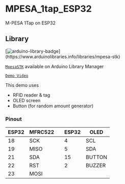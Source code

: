 # MPESA_1tap_ESP32

M-PESA 1Tap on ESP32

## Library
[![arduino-library-badge](https://www.ardu-badge.com/badge/MpesaSTK.svg?)](https://www.arduinolibraries.info/libraries/mpesa-stk)

[`MpesaSTK`](https://github.com/fbiego/MpesaSTK) available on Arduino Library Manager

[`Demo Video`](https://www.linkedin.com/posts/fbiego_esp32-rfid-mpesa-activity-6808298597168254976-g6PV)

This demo uses
- RFID reader & tag
- OLED screen
- Button (for random amount generator)

### Pinout 
| ESP32 | MFRC522| | ESP32 | OLED |
| --- | --- | --- | --- | --- |
| 18 | SCK | | 4 | SCL |
| 19 | MISO | | 5 | SDA |
| 21 | SDA | | 15 | BUTTON |
| 22 | RST | | 2 | BUZZER |
| 23 | MOSI | | | |

